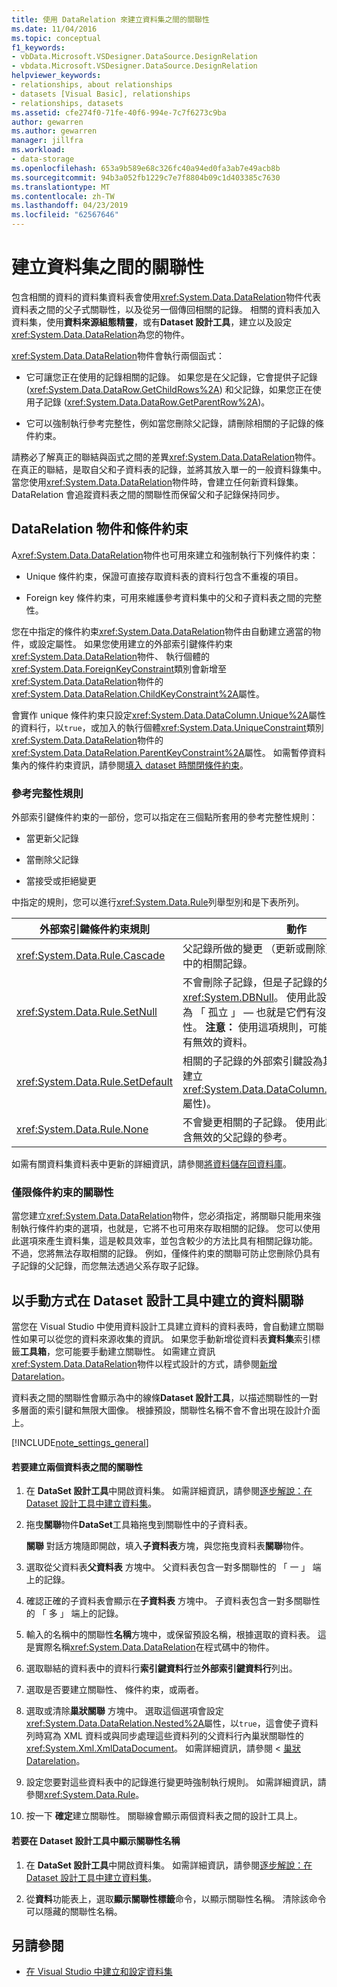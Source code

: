 ```yaml
---
title: 使用 DataRelation 來建立資料集之間的關聯性
ms.date: 11/04/2016
ms.topic: conceptual
f1_keywords:
- vbData.Microsoft.VSDesigner.DataSource.DesignRelation
- vbdata.Microsoft.VSDesigner.DataSource.DesignRelation
helpviewer_keywords:
- relationships, about relationships
- datasets [Visual Basic], relationships
- relationships, datasets
ms.assetid: cfe274f0-71fe-40f6-994e-7c7f6273c9ba
author: gewarren
ms.author: gewarren
manager: jillfra
ms.workload:
- data-storage
ms.openlocfilehash: 653a9b589e68c326fc40a94ed0fa3ab7e49acb8b
ms.sourcegitcommit: 94b3a052fb1229c7e7f8804b09c1d403385c7630
ms.translationtype: MT
ms.contentlocale: zh-TW
ms.lasthandoff: 04/23/2019
ms.locfileid: "62567646"
---
```

# <a name="create-relationships-between-datasets"></a>建立資料集之間的關聯性
包含相關的資料的資料集資料表會使用<xref:System.Data.DataRelation>物件代表資料表之間的父子式關聯性，以及從另一個傳回相關的記錄。 相關的資料表加入資料集，使用**資料來源組態精靈**，或有**Dataset 設計工具**，建立以及設定<xref:System.Data.DataRelation>為您的物件。

<xref:System.Data.DataRelation>物件會執行兩個函式：

- 它可讓您正在使用的記錄相關的記錄。 如果您是在父記錄，它會提供子記錄 (<xref:System.Data.DataRow.GetChildRows%2A>) 和父記錄，如果您正在使用子記錄 (<xref:System.Data.DataRow.GetParentRow%2A>)。

- 它可以強制執行參考完整性，例如當您刪除父記錄，請刪除相關的子記錄的條件約束。

請務必了解真正的聯結與函式之間的差異<xref:System.Data.DataRelation>物件。 在真正的聯結，是取自父和子資料表的記錄，並將其放入單一的一般資料錄集中。 當您使用<xref:System.Data.DataRelation>物件時，會建立任何新資料錄集。 DataRelation 會追蹤資料表之間的關聯性而保留父和子記錄保持同步。

## <a name="datarelation-objects-and-constraints"></a>DataRelation 物件和條件約束
A<xref:System.Data.DataRelation>物件也可用來建立和強制執行下列條件約束：

- Unique 條件約束，保證可直接存取資料表的資料行包含不重複的項目。

- Foreign key 條件約束，可用來維護參考資料集中的父和子資料表之間的完整性。

您在中指定的條件約束<xref:System.Data.DataRelation>物件由自動建立適當的物件，或設定屬性。 如果您使用建立的外部索引鍵條件約束<xref:System.Data.DataRelation>物件、 執行個體的<xref:System.Data.ForeignKeyConstraint>類別會新增至<xref:System.Data.DataRelation>物件的<xref:System.Data.DataRelation.ChildKeyConstraint%2A>屬性。

會實作 unique 條件約束只設定<xref:System.Data.DataColumn.Unique%2A>屬性的資料行，以`true`，或加入的執行個體<xref:System.Data.UniqueConstraint>類別<xref:System.Data.DataRelation>物件的<xref:System.Data.DataRelation.ParentKeyConstraint%2A>屬性。 如需暫停資料集內的條件約束資訊，請參閱[填入 dataset 時關閉條件約束](../data-tools/turn-off-constraints-while-filling-a-dataset.md)。

### <a name="referential-integrity-rules"></a>參考完整性規則
外部索引鍵條件約束的一部份，您可以指定在三個點所套用的參考完整性規則：

- 當更新父記錄

- 當刪除父記錄

- 當接受或拒絕變更

中指定的規則，您可以進行<xref:System.Data.Rule>列舉型別和是下表所列。

|外部索引鍵條件約束規則|動作|
| - |------------|
|<xref:System.Data.Rule.Cascade>|父記錄所做的變更 （更新或刪除） 也會在子資料表中的相關記錄。|
|<xref:System.Data.Rule.SetNull>|不會刪除子記錄，但是子記錄的外部索引鍵設定為<xref:System.DBNull>。 使用此設定，子記錄可保持為 「 孤立 」 — 也就是它們有沒有父資料錄的關聯性。 **注意：** 使用這項規則，可能會導致子資料表中有無效的資料。|
|<xref:System.Data.Rule.SetDefault>|相關的子記錄的外部索引鍵設為其預設值 (由資料行建立<xref:System.Data.DataColumn.DefaultValue%2A>屬性)。|
|<xref:System.Data.Rule.None>|不會變更相關的子記錄。 使用此設定，子記錄可包含無效的父記錄的參考。|

如需有關資料集資料表中更新的詳細資訊，請參閱[將資料儲存回資料庫](../data-tools/save-data-back-to-the-database.md)。

### <a name="constraint-only-relations"></a>僅限條件約束的關聯性
當您建立<xref:System.Data.DataRelation>物件，您必須指定，將關聯只能用來強制執行條件約束的選項，也就是，它將不也可用來存取相關的記錄。 您可以使用此選項來產生資料集，這是較具效率，並包含較少的方法比具有相關記錄功能。 不過，您將無法存取相關的記錄。 例如，僅條件約束的關聯可防止您刪除仍具有子記錄的父記錄，而您無法透過父系存取子記錄。

## <a name="manually-creating-a-data-relation-in-the-dataset-designer"></a>以手動方式在 Dataset 設計工具中建立的資料關聯
當您在 Visual Studio 中使用資料設計工具建立資料的資料表時，會自動建立關聯性如果可以從您的資料來源收集的資訊。 如果您手動新增從資料表**資料集**索引標籤**工具箱**，您可能要手動建立關聯性。 如需建立資訊<xref:System.Data.DataRelation>物件以程式設計的方式，請參閱[新增 Datarelation](/dotnet/framework/data/adonet/dataset-datatable-dataview/adding-datarelations)。

資料表之間的關聯性會顯示為中的線條**Dataset 設計工具**，以描述關聯性的一對多層面的索引鍵和無限大圖像。 根據預設，關聯性名稱不會不會出現在設計介面上。

[!INCLUDE[note_settings_general](../data-tools/includes/note_settings_general_md.md)]

#### <a name="to-create-a-relationship-between-two-data-tables"></a>若要建立兩個資料表之間的關聯性

1. 在 **DataSet 設計工具**中開啟資料集。 如需詳細資訊，請參閱[逐步解說：在 Dataset 設計工具中建立資料集](walkthrough-creating-a-dataset-with-the-dataset-designer.md)。

2. 拖曳**關聯**物件**DataSet**工具箱拖曳到關聯性中的子資料表。

     **關聯** 對話方塊隨即開啟，填入**子資料表**方塊，與您拖曳資料表**關聯**物件。

3. 選取從父資料表**父資料表** 方塊中。 父資料表包含一對多關聯性的 「 一 」 端上的記錄。

4. 確認正確的子資料表會顯示在**子資料表** 方塊中。 子資料表包含一對多關聯性的 「 多 」 端上的記錄。

5. 輸入的名稱中的關聯性**名稱**方塊中，或保留預設名稱，根據選取的資料表。 這是實際名稱<xref:System.Data.DataRelation>在程式碼中的物件。

6. 選取聯結的資料表中的資料行**索引鍵資料行**並**外部索引鍵資料行**列出。

7. 選取是否要建立關聯性、 條件約束，或兩者。

8. 選取或清除**巢狀關聯** 方塊中。 選取這個選項會設定<xref:System.Data.DataRelation.Nested%2A>屬性，以`true`，這會使子資料列時寫為 XML 資料或與同步處理這些資料列的父資料行內巢狀關聯性的<xref:System.Xml.XmlDataDocument>。 如需詳細資訊，請參閱 <<c0> [ 巢狀 Datarelation](/dotnet/framework/data/adonet/dataset-datatable-dataview/nesting-datarelations)。

9. 設定您要對這些資料表中的記錄進行變更時強制執行規則。 如需詳細資訊，請參閱<xref:System.Data.Rule>。

10. 按一下 **確定**建立關聯性。 關聯線會顯示兩個資料表之間的設計工具上。

#### <a name="to-display-a-relation-name-in-the-dataset-designer"></a>若要在 Dataset 設計工具中顯示關聯性名稱

1. 在 **DataSet 設計工具**中開啟資料集。 如需詳細資訊，請參閱[逐步解說：在 Dataset 設計工具中建立資料集](walkthrough-creating-a-dataset-with-the-dataset-designer.md)。

2. 從**資料**功能表上，選取**顯示關聯性標籤**命令，以顯示關聯性名稱。 清除該命令可以隱藏的關聯性名稱。

## <a name="see-also"></a>另請參閱

- [在 Visual Studio 中建立和設定資料集](../data-tools/create-and-configure-datasets-in-visual-studio.md)